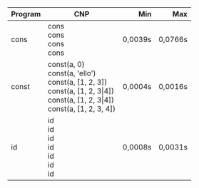 Program | CNP | Min | Max
--- | --- | ---: | ---:
cons | cons<br/>cons<br/>cons<br/>cons | 0,0039s | 0,0766s
const | const(a, 0)<br/>const(a, 'ello')<br/>const(a, [1, 2, 3])<br/>const(a, [1, 2, 3\|4])<br/>const(a, [1, 2, 3\|4])<br/>const(a, [1, 2, 3, 4]) | 0,0004s | 0,0016s
id | id<br/>id<br/>id<br/>id<br/>id<br/>id<br/>id | 0,0008s | 0,0031s
